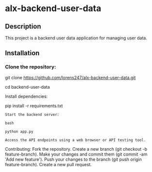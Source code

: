 # alx-backend-user-data

## Description
This project is a backend user data application for managing user data.

## Installation

### Clone the repository:

   git clone https://github.com/lorens247/alx-backend-user-data.git

cd backend-user-data

Install dependencies:

pip install -r requirements.txt

    Start the backend server:

    bash

    python app.py

    Access the API endpoints using a web browser or API testing tool.

Contributing:
    Fork the repository.
    Create a new branch (git checkout -b feature-branch).
    Make your changes and commit them (git commit -am 'Add new feature').
    Push your changes to the branch (git push origin feature-branch).
    Create a new pull request.

    